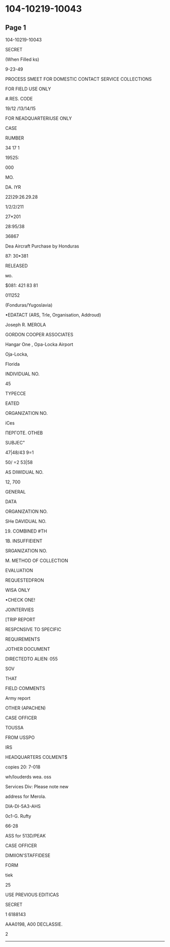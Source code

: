 # 104-10219-10043

## Page 1

104-10219-10043

SECRET

(When Filled ks)

9-23-49

PROCESS SMEET FOR DOMESTIC CONTACT SERVICE COLLECTIONS

FOR FIELD USE ONLY

#.RES. CODE

19/12 /13/14/15

FOR NEADQUARTERIUSE ONLY

CASE

RUMBER

34 17 1

19525:

000

MO.

DA. lYR

22)29:26.29.28

1/2/2/211

27*201

28:95/38

36867

Dea Aircraft Purchase by Honduras

87: 30•381

RELEASED

мо.

$081: 421 83 81

011252

(Fonduras/Yugoslavia)

•EDATACT (ARS, Trle, Organisation, Addroud)

Joseph R. MEROLA

GORDON COOPER ASSOCIATES

Hangar One , Opa-Locka Airport

Oja-Locka,

Florida

INDIVIDUAL NO.

45

TYPECCE

EATED

ORGANIZATION NO.

iCes

ПЕРГОТЕ. ОТНЕВ

SUBJEC"

47|48/43 9=1

50/ =2 53|58

AS DIWIDUAL NO.

12, 700

GENERAL

DATA

ORGANIZATION NO.

SHe DAVIDUAL NO.

019. COMBINED #TH

1B. INSUFFIEIENT

SRGANIZATION NO.

M. METHOD OF COLLECTION

EVALUATION

REQUESTEDFRON

WISA ONLY

•CHECK ONE!

JOINTERVIES

[TRIP REPORT

RESPCNSIVE TO SPECIFIC

REQUIREMENTS

JOTHER DOCUMENT

DIRECTEDTO ALIEN: 055

SOV

THAT

FIELD COMMENTS

Army report

OTHER (APACHEN)

CASE OFFICER

TOUSSA

FROM USSPO

IRS

HEADQUARTERS COLMENT$

copies 20: 7-018

wh/louderds wea. oss

Services Div: Please note new

address for Merola.

DIA-DI-5A3-AHS

0c1-G. Rufty

66-28

ASS for 513D/PEAK

CASE OFFICER

DIMIION'STAFFIDESE

FORM

tiek

25

USE PREVIOUS EDITICAS

SECRET

1 6188143

AAA0198, A00 DECLASSIE.

2

---

